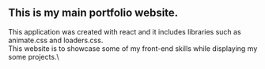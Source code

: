 ## This is my main portfolio website. ##
This application was created with react and it includes libraries such as animate.css and loaders.css.\
This website is to showcase some of my front-end skills while displaying my some projects.\

